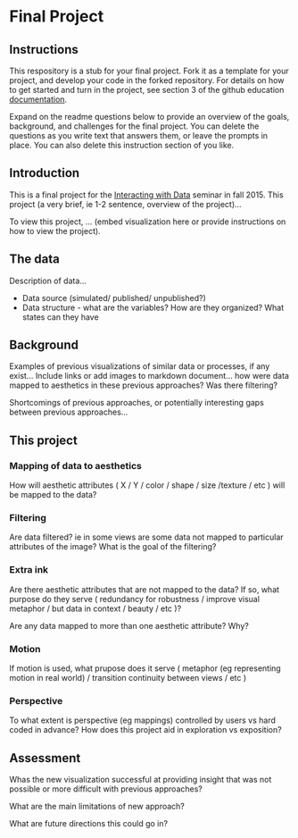 # Final Project

## Instructions

This respository is a stub for your final project. Fork it as a template for your project, and develop your code in the forked repository. For details on how to get started and turn in the project, see section 3 of the github education [documentation](https://education.github.com/guide/forks).

Expand on the readme questions below to provide an overview of the goals, background, and challenges for the final project. You can delete the questions as you write text that answers them, or leave the prompts in place. You can also delete this instruction section of you like.

## Introduction

This is a final project for the [Interacting with Data](https://github.com/Brown-BIOL2430-S04-Fall2015/syllabus) seminar in fall 2015. This project (a very brief, ie 1-2 sentence, overview of the project)...

To view this project, ... (embed visualization here or provide instructions on how to view the project).

## The data

Description of data...

- Data source (simulated/ published/ unpublished?)
- Data structure - what are the variables? How are they organized? What states can they have

## Background

Examples of previous visualizations of similar data or processes, if any exist... Include links or add images to markdown document... how were data mapped to aesthetics in these previous approaches? Was there filtering?

Shortcomings of previous approaches, or potentially interesting gaps between previous approaches...

## This project

### Mapping of data to aesthetics

How will aesthetic attributes ( X / Y / color / shape / size /texture / etc ) will be mapped to the data?

### Filtering

Are data filtered? ie in some views are some data not mapped to particular attributes of the image? What is the goal of the filtering?

### Extra ink

Are there aesthetic attributes that are not mapped to the data? If so, what purpose do they serve ( redundancy for robustness / improve visual metaphor / but data in context / beauty / etc )?

Are any data mapped to more than one aesthetic attribute? Why?

### Motion

If motion is used, what prupose does it serve ( metaphor (eg representing motion in real world) / transition continuity between views / etc )

### Perspective

To what extent is perspective (eg mappings) controlled by users vs hard coded in advance? How does this project aid in exploration vs exposition?

## Assessment

Whas the new visualization successful at providing insight that was not possible or more difficult with previous approaches?

What are the main limitations of new approach?

What are future directions this could go in?


